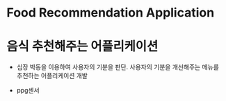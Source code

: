 # Food Recommendation Application
# 음식 추천해주는 어플리케이션


* 심장 박동을 이용하여 사용자의 기분을 판단. 사용자의 기분을 개선해주는 메뉴를 추천하는 어플리케이션 개발 

* ppg센서 
